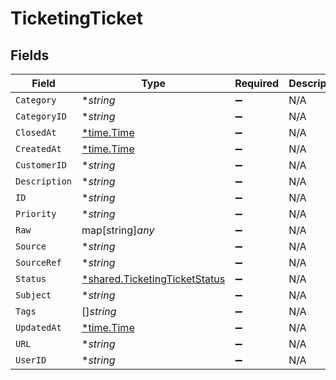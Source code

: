 # TicketingTicket


## Fields

| Field                                                                                | Type                                                                                 | Required                                                                             | Description                                                                          |
| ------------------------------------------------------------------------------------ | ------------------------------------------------------------------------------------ | ------------------------------------------------------------------------------------ | ------------------------------------------------------------------------------------ |
| `Category`                                                                           | **string*                                                                            | :heavy_minus_sign:                                                                   | N/A                                                                                  |
| `CategoryID`                                                                         | **string*                                                                            | :heavy_minus_sign:                                                                   | N/A                                                                                  |
| `ClosedAt`                                                                           | [*time.Time](https://pkg.go.dev/time#Time)                                           | :heavy_minus_sign:                                                                   | N/A                                                                                  |
| `CreatedAt`                                                                          | [*time.Time](https://pkg.go.dev/time#Time)                                           | :heavy_minus_sign:                                                                   | N/A                                                                                  |
| `CustomerID`                                                                         | **string*                                                                            | :heavy_minus_sign:                                                                   | N/A                                                                                  |
| `Description`                                                                        | **string*                                                                            | :heavy_minus_sign:                                                                   | N/A                                                                                  |
| `ID`                                                                                 | **string*                                                                            | :heavy_minus_sign:                                                                   | N/A                                                                                  |
| `Priority`                                                                           | **string*                                                                            | :heavy_minus_sign:                                                                   | N/A                                                                                  |
| `Raw`                                                                                | map[string]*any*                                                                     | :heavy_minus_sign:                                                                   | N/A                                                                                  |
| `Source`                                                                             | **string*                                                                            | :heavy_minus_sign:                                                                   | N/A                                                                                  |
| `SourceRef`                                                                          | **string*                                                                            | :heavy_minus_sign:                                                                   | N/A                                                                                  |
| `Status`                                                                             | [*shared.TicketingTicketStatus](../../../pkg/models/shared/ticketingticketstatus.md) | :heavy_minus_sign:                                                                   | N/A                                                                                  |
| `Subject`                                                                            | **string*                                                                            | :heavy_minus_sign:                                                                   | N/A                                                                                  |
| `Tags`                                                                               | []*string*                                                                           | :heavy_minus_sign:                                                                   | N/A                                                                                  |
| `UpdatedAt`                                                                          | [*time.Time](https://pkg.go.dev/time#Time)                                           | :heavy_minus_sign:                                                                   | N/A                                                                                  |
| `URL`                                                                                | **string*                                                                            | :heavy_minus_sign:                                                                   | N/A                                                                                  |
| `UserID`                                                                             | **string*                                                                            | :heavy_minus_sign:                                                                   | N/A                                                                                  |